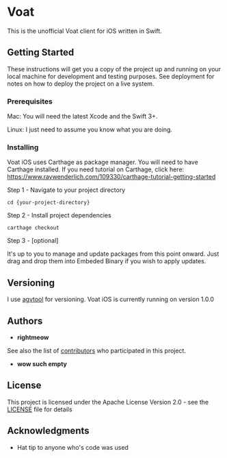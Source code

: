 # Voat

This is the unofficial Voat client for iOS written in Swift.

## Getting Started

These instructions will get you a copy of the project up and running on your local machine for development and testing purposes. See deployment for notes on how to deploy the project on a live system.

### Prerequisites

Mac: You will need the latest Xcode and the Swift 3+.

Linux: I just need to assume you know what you are doing.

### Installing

Voat iOS uses Carthage as package manager. You will need to have Carthage installed. If you need tutorial on Carthage, click here: https://www.raywenderlich.com/109330/carthage-tutorial-getting-started

Step 1 - Navigate to your project directory

```
cd {your-project-directory}
```

Step 2 - Install project dependencies

```
carthage checkout
```

Step 3 - [optional]

It's up to you to manage and update packages from this point onward. Just drag and drop them into Embeded Binary if you wish to apply updates.

## Versioning

I use [agvtool](https://developer.apple.com/library/content/qa/qa1827/_index.html) for versioning. Voat iOS is currently running on version 1.0.0

## Authors

* **rightmeow**

See also the list of [contributors](https://github.com/your/project/contributors) who participated in this project.
* **wow such empty**

## License

This project is licensed under the Apache License Version 2.0 - see the [LICENSE](LICENSE) file for details

## Acknowledgments

* Hat tip to anyone who's code was used
